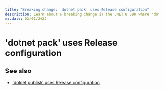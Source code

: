 ```yaml
---
title: "Breaking change: 'dotnet pack' uses Release configuration"
description: Learn about a breaking change in the .NET 8 SDK where 'dotnet pack' uses the 'Release' configuration by default.
ms.date: 02/02/2023
---
```

# 'dotnet pack' uses Release configuration


## See also

- ['dotnet publish' uses Release configuration](dotnet-publish-config.md)
